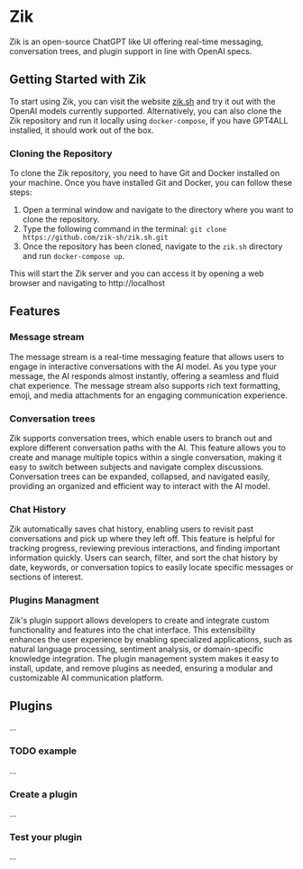 # Zik

Zik is an open-source ChatGPT like UI offering real-time messaging, conversation
trees, and plugin support in line with OpenAI specs.

## Getting Started with Zik

To start using Zik, you can visit the website [zik.sh](https://zik.sh/) and try
it out with the OpenAI models currently supported. Alternatively, you can also
clone the Zik repository and run it locally using `docker-compose`, if you have
GPT4ALL installed, it should work out of the box.

### Cloning the Repository

To clone the Zik repository, you need to have Git and Docker installed on your
machine. Once you have installed Git and Docker, you can follow these steps:

1. Open a terminal window and navigate to the directory where you want to clone
   the repository.
2. Type the following command in the terminal:
   `git clone https://github.com/zik-sh/zik.sh.git`
3. Once the repository has been cloned, navigate to the `zik.sh` directory and
   run `docker-compose up`.

This will start the Zik server and you can access it by opening a web browser
and navigating to http://localhost

## Features

### Message stream

The message stream is a real-time messaging feature that allows users to engage in interactive conversations with the AI model. As you type your message, the AI responds almost instantly, offering a seamless and fluid chat experience. The message stream also supports rich text formatting, emoji, and media attachments for an engaging communication experience.

### Conversation trees

Zik supports conversation trees, which enable users to branch out and explore different conversation paths with the AI. This feature allows you to create and manage multiple topics within a single conversation, making it easy to switch between subjects and navigate complex discussions. Conversation trees can be expanded, collapsed, and navigated easily, providing an organized and efficient way to interact with the AI model.

### Chat History

Zik automatically saves chat history, enabling users to revisit past conversations and pick up where they left off. This feature is helpful for tracking progress, reviewing previous interactions, and finding important information quickly. Users can search, filter, and sort the chat history by date, keywords, or conversation topics to easily locate specific messages or sections of interest.

### Plugins Managment

Zik's plugin support allows developers to create and integrate custom functionality and features into the chat interface. This extensibility enhances the user experience by enabling specialized applications, such as natural language processing, sentiment analysis, or domain-specific knowledge integration. The plugin management system makes it easy to install, update, and remove plugins as needed, ensuring a modular and customizable AI communication platform.

## Plugins

...

### TODO example

...

### Create a plugin

...

### Test your plugin

...
